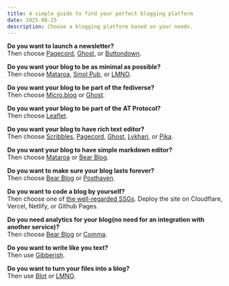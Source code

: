 ```yaml
---
title: A simple guide to find your perfect blogging platform
date: 2025-06-25
description: Choose a blogging platform based on your needs.
---
```


**Do you want to launch a newsletter?**\
Then choose [Pagecord](https://pagecord.com), [Ghost](https://www.pikapods.com/apps#blog), or [Buttondown](https://buttondown.com).

**Do you want your blog to be as minimal as possible?**\
Then choose [Mataroa](http://mataroa.blog), [Smol Pub](https://smol.pub), or [LMNO](https://lmno.lol).

**Do you want your blog to be part of the fediverse?**\
Then choose [Micro.blog](https://micro.blog) or [Ghost](https://www.pikapods.com/apps#blog).

**Do you want your blog to be part of the AT Protocol?**\
Then choose [Leaflet](https://leaflet.pub/).

**Do you want your blog to have rich text editor?**\
Then choose [Scribbles](https://scribbles.page), [Pagecord](https://pagecord.com), [Ghost](https://www.pikapods.com/apps#blog), [Lykhari](https://lykhari.com), or [Pika](https://pika.page).

**Do you want your blog to have simple markdown editor?**\
Then choose [Mataroa](http://mataroa.blog) or [Bear Blog](https://bearblog.dev).

**Do you want to make sure your blog lasts forever?**\
Then choose [Bear Blog](https://bearblog.dev) or [Posthaven](https://posthaven.com).

**Do you want to code a blog by yourself?**\
Then choose one of [the well-regarded SSGs](https://jamstack.org/generators/). Deploy the site on Cloudflare, Vercel, Netlify, or Github Pages.

**Do you need analytics for your blog(no need for an integration with another service)?**\
Then choose [Bear Blog](https://bearblog.dev) or [Comma](https://www.comma.to). 

**Do you want to write like you text?**\
Then use [Gibberish](https://gibber.blog).

**Do you want to turn your files into a blog?**\
Then use [Blot](https://blot.im) or [LMNO](https://lmno.lol).